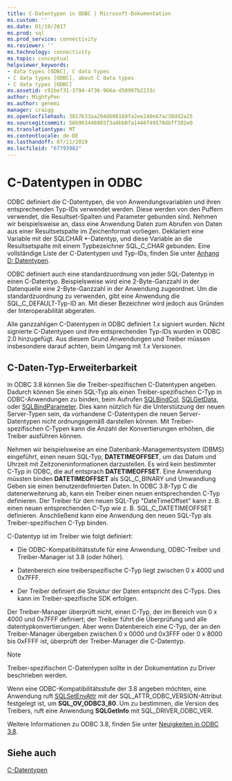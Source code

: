 ```yaml
---
title: C-Datentypen in ODBC | Microsoft-Dokumentation
ms.custom: ''
ms.date: 01/19/2017
ms.prod: sql
ms.prod_service: connectivity
ms.reviewer: ''
ms.technology: connectivity
ms.topic: conceptual
helpviewer_keywords:
- data types [ODBC], C data types
- C data types [ODBC], about C data types
- C data types [ODBC]
ms.assetid: c91bef31-3794-4736-966a-d50997b2233c
author: MightyPen
ms.author: genemi
manager: craigg
ms.openlocfilehash: 3817b33aa294d6081b9fa2ee240e67ac38dd2a25
ms.sourcegitcommit: 56b963446965f3a4bb0fa1446f49578dbff382e0
ms.translationtype: MT
ms.contentlocale: de-DE
ms.lasthandoff: 07/11/2019
ms.locfileid: "67793982"
---
```

# <a name="c-data-types-in-odbc"></a>C-Datentypen in ODBC
ODBC definiert die C-Datentypen, die von Anwendungsvariablen und ihren entsprechenden Typ-IDs verwendet werden. Diese werden von den Puffern verwendet, die Resultset-Spalten und Parameter gebunden sind. Nehmen wir beispielsweise an, dass eine Anwendung Daten zum Abrufen von Daten aus einer Resultsetspalte im Zeichenformat vorliegen. Deklariert eine Variable mit der SQLCHAR *-Datentyp, und diese Variable an die Resultsetspalte mit einem Typbezeichner SQL_C_CHAR gebunden. Eine vollständige Liste der C-Datentypen und Typ-IDs, finden Sie unter [Anhang D: Datentypen](../../../odbc/reference/appendixes/appendix-d-data-types.md).  
  
 ODBC definiert auch eine standardzuordnung von jeder SQL-Datentyp in einen C-Datentyp. Beispielsweise wird eine 2-Byte-Ganzzahl in der Datenquelle eine 2-Byte-Ganzzahl in der Anwendung zugeordnet. Um die standardzuordnung zu verwenden, gibt eine Anwendung die SQL_C_DEFAULT-Typ-ID an. Mit dieser Bezeichner wird jedoch aus Gründen der Interoperabilität abgeraten.  
  
 Alle ganzzahligen C-Datentypen in ODBC definiert *1.x* signiert wurden. Nicht signierte C-Datentypen und ihre entsprechenden Typ-IDs wurden in ODBC 2.0 hinzugefügt. Aus diesem Grund Anwendungen und Treiber müssen insbesondere darauf achten, beim Umgang mit *1.x* Versionen.  
  
## <a name="c-data-type-extensibility"></a>C-Daten-Typ-Erweiterbarkeit  
 In ODBC 3.8 können Sie die Treiber-spezifischen C-Datentypen angeben. Dadurch können Sie einen SQL-Typ als einen Treiber-spezifischen C-Typ in ODBC-Anwendungen zu binden, beim Aufrufen [SQLBindCol](../../../odbc/reference/syntax/sqlbindcol-function.md), [SQLGetData](../../../odbc/reference/syntax/sqlgetdata-function.md), oder [SQLBindParameter](../../../odbc/reference/syntax/sqlbindparameter-function.md). Dies kann nützlich für die Unterstützung der neuen Server-Typen sein, da vorhandene C-Datentypen die neuen Server-Datentypen nicht ordnungsgemäß darstellen können. Mit Treiber-spezifischen C-Typen kann die Anzahl der Konvertierungen erhöhen, die Treiber ausführen können.  
  
 Nehmen wir beispielsweise an eine Datenbank-Managementsystem (DBMS) eingeführt, einen neuen SQL-Typ, **DATETIMEOFFSET**, um das Datum und Uhrzeit mit Zeitzoneninformationen darzustellen. Es wird kein bestimmter C-Typ in ODBC, die auf entsprach **DATETIMEOFFSET**. Eine Anwendung müssten binden **DATETIMEOFFSET** als SQL_C_BINARY und Umwandlung Geben sie einen benutzerdefinierten Daten. In ODBC 3.8-Typ C die datenerweiterung ab, kann ein Treiber einen neuen entsprechenden C-Typ definieren. Der Treiber für den neuen SQL-Typ "DateTimeOffset" kann z. B. einen neuen entsprechenden C-Typ wie z. B. SQL_C_DATETIMEOFFSET definieren. Anschließend kann eine Anwendung den neuen SQL-Typ als Treiber-spezifischen C-Typ binden.  
  
 C-Datentyp ist im Treiber wie folgt definiert:  
  
-   Die ODBC-Kompatibilitätsstufe für eine Anwendung, ODBC-Treiber und Treiber-Manager ist 3.8 (oder höher).  
  
-   Datenbereich eine treiberspezifische C-Typ liegt zwischen 0 x 4000 und 0x7FFF.  
  
-   Der Treiber definiert die Struktur der Daten entspricht des C-Typs.  Dies kann im Treiber-spezifische SDK erfolgen.  
  
 Der Treiber-Manager überprüft nicht, einen C-Typ, der im Bereich von 0 x 4000 und 0x7FFF definiert; der Treiber führt die Überprüfung und alle datentypkonvertierungen. Aber wenn Datenbereich eine C-Typ, der an den Treiber-Manager übergeben zwischen 0 x 0000 und 0x3FFF oder 0 x 8000 bis 0xFFFF ist, überprüft der Treiber-Manager die C-Datentyp.  
  
> [!NOTE]  
>  Treiber-spezifischen C-Datentypen sollte in der Dokumentation zu Driver beschrieben werden.  
  
 Wenn eine ODBC-Kompatibilitätsstufe der 3.8 angeben möchten, eine Anwendung ruft [SQLSetEnvAttr](../../../odbc/reference/syntax/sqlsetenvattr-function.md) mit der SQL_ATTR_ODBC_VERSION-Attribut festgelegt ist, um **SQL_OV_ODBC3_80**. Um zu bestimmen, die Version des Treibers, ruft eine Anwendung **SQLGetInfo** mit SQL_DRIVER_ODBC_VER.  
  
 Weitere Informationen zu ODBC 3.8, finden Sie unter [Neuigkeiten in ODBC 3.8](../../../odbc/reference/what-s-new-in-odbc-3-8.md).  
  
## <a name="see-also"></a>Siehe auch  
 [C-Datentypen](../../../odbc/reference/appendixes/c-data-types.md)
